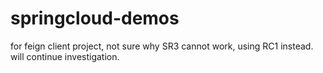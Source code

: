 # springcloud-demos

for feign client project, not sure why SR3 cannot work, using RC1 instead. will continue investigation. 
